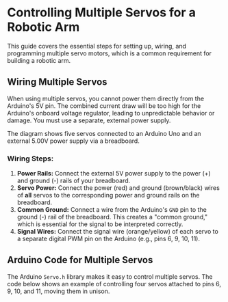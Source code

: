 # Controlling Multiple Servos for a Robotic Arm

This guide covers the essential steps for setting up, wiring, and programming multiple servo motors, which is a common requirement for building a robotic arm.


## Wiring Multiple Servos

When using multiple servos, you cannot power them directly from the Arduino's 5V pin. The combined current draw will be too high for the Arduino's onboard voltage regulator, leading to unpredictable behavior or damage. You must use a separate, external power supply.

The diagram shows five servos connected to an Arduino Uno and an external 5.00V power supply via a breadboard.

### Wiring Steps:
1.  **Power Rails:** Connect the external 5V power supply to the power (+) and ground (-) rails of your breadboard.
2.  **Servo Power:** Connect the power (red) and ground (brown/black) wires of **all** servos to the corresponding power and ground rails on the breadboard.
3.  **Common Ground:** Connect a wire from the Arduino's `GND` pin to the ground (-) rail of the breadboard. This creates a "common ground," which is essential for the signal to be interpreted correctly.
4.  **Signal Wires:** Connect the signal wire (orange/yellow) of each servo to a separate digital PWM pin on the Arduino (e.g., pins 6, 9, 10, 11).

## Arduino Code for Multiple Servos

The Arduino `Servo.h` library makes it easy to control multiple servos. The code below shows an example of controlling four servos attached to pins 6, 9, 10, and 11, moving them in unison.
